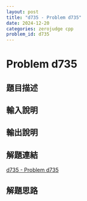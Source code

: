 ```yaml
---
layout: post
title: "d735 - Problem d735"
date: 2024-12-20
categories: zerojudge cpp
problem_id: d735
---
```


# Problem d735

## 題目描述



## 輸入說明



## 輸出說明



## 解題連結

[d735 - Problem d735](https://zerojudge.tw/ShowProblem?problemid=d735)

## 解題思路

